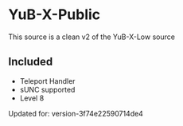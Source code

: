 # YuB-X-Public
This source is a clean v2 of the YuB-X-Low source  
## Included
- Teleport Handler  
- sUNC supported  
- Level 8  

Updated for: version-3f74e22590714de4
